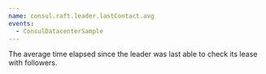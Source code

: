 ```yaml
---
name: consul.raft.leader.lastContact.avg
events:
  - ConsulDatacenterSample
---
```


The average time elapsed since the leader was last able to check its lease with followers.